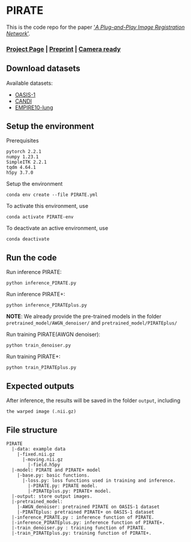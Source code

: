 # PIRATE

This is the code repo for the paper ['*A Plug-and-Play Image Registration Network*'](https://arxiv.org/pdf/2310.04297.pdf).
### [Project Page](https://wustl-cig.github.io/pirate/)  | [Preprint](https://arxiv.org/abs/2310.04297) | [Camera ready](https://openreview.net/forum?id=DGez4B2a6Y)

## Download datasets
Available datasets:
- [OASIS-1](https://www.oasis-brains.org/)
- [CANDI](https://www.nitrc.org/projects/candi_share/)
- [EMPIRE10-lung](https://empire10.grand-challenge.org/)

## Setup the environment
Prerequisites
```
pytorch 2.2.1
numpy 1.23.1
SimpleITK 2.2.1
tqdm 4.64.1
h5py 3.7.0
```

Setup the environment
```
conda env create --file PIRATE.yml
```
To activate this environment, use
```
conda activate PIRATE-env
```
To deactivate an active environment, use
```
conda deactivate
```
## Run the code
Run inference PIRATE:
```
python inference_PIRATE.py
```

Run inference PIRATE+:
```
python inference_PIRATEplus.py
```

**NOTE**: We already provide the pre-trained models in the folder ```pretrained_model/AWGN_denoiser/``` and ```pretrained_model/PIRATEplus/```

Run training PIRATE(AWGN denoiser):
```
python train_denoiser.py
```

Run training PIRATE+:
```
python train_PIRATEplus.py
```

## Expected outputs
After inference, the results will be saved in the folder ```output```, including
```
the warped image (.nii.gz)
```

## File structure
```
PIRATE
  |-data: example data
    |-fixed.nii.gz
	  |-moving.nii.gz
		|-field.h5py
  |-model: PIRATE and PIRATE+ model
    |-base.py: basic functions.
	  |-loss.py: loss functions used in training and inference.
		|-PIRATE.py: PIRATE model.
		|-PIRATEplus.py: PIRATE+ model.
  |-output: store output images.
  |-pretrained_model:
    |-AWGN_denoiser: pretrained PIRATE on OASIS-1 dataset
    |-PIRATEplus: pretrained PIRATE+ on OASIS-1 dataset
  |-inference_PIRATE.py : inference function of PIRATE.
  |-inference_PIRATEplus.py: inference function of PIRATE+.
  |-train_denoiser.py : training function of PIRATE.
  |-train_PIRATEplus.py: training function of PIRATE+.
```
